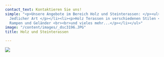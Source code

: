 ```yaml
---
contact_text: Kontaktieren Sie uns!
simple: "<p>Unsere Angebote im Bereich Holz und Steinterassen: </p><ul><li><p>Pflasterarbeiten
  Jedlicher Art </p></li><li><p>Holz Terassen in verschiedenen Stilen </p></li><li><p>Stufen,
  Rampen und Geländer <br><br>und vieles mehr...</p></li></ul>"
image: "/content/images/_dsc3196.JPG"
title: Holz und Steinterassen

---
```

![](/content/images/_dsc3191.JPG)